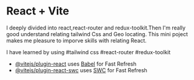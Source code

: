 # React + Vite

I deeply divided into react,react-router and redux-toolkit.Then I'm really good understand relating tailwind Css and Geo locating.
This mini poject makes me pleasure to imporve skills with relating React.

I have learned by using
#tailwind css
#react-router
#redux-toolkit

- [@vitejs/plugin-react](https://github.com/vitejs/vite-plugin-react/blob/main/packages/plugin-react/README.md) uses [Babel](https://babeljs.io/) for Fast Refresh
- [@vitejs/plugin-react-swc](https://github.com/vitejs/vite-plugin-react-swc) uses [SWC](https://swc.rs/) for Fast Refresh


